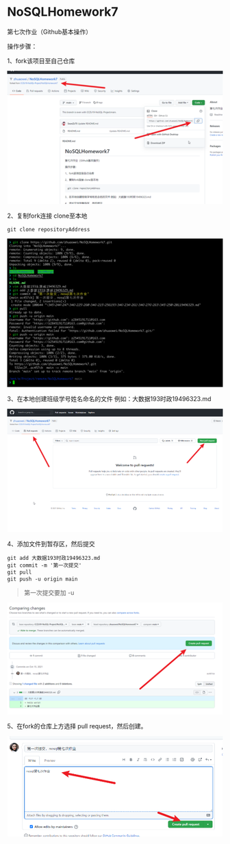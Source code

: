 # NoSQLHomework7
第七次作业（Github基本操作）

操作步骤：

1、fork该项目至自己仓库

![](./img/1.jpg)

2、复制fork连接 clone至本地
```
git clone repositoryAddress
```

![](./img/2.jpg)

3、在本地创建班级学号姓名命名的文件 例如：大数据193时政19496323.md

![](./img/3.jpg)

4、添加文件到暂存区，然后提交
```
git add 大数据193时政19496323.md
git commit -m '第一次提交'
git pull
git push -u origin main 

```
> 第一次提交要加 -u

![](./img/4.jpg)

5、在fork的仓库上方选择 pull request，然后创建。

![](./img/5.jpg)
